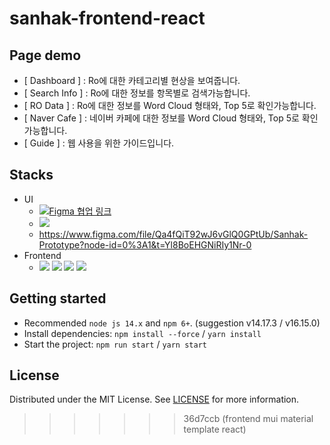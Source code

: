 # sanhak-frontend-react
## Page demo

- [ Dashboard ] : Ro에 대한 카테고리별 현상을 보여줍니다. 
- [ Search Info ] : Ro에 대한 정보를 항목별로 검색가능합니다. 
- [ RO Data ] : Ro에 대한 정보를 Word Cloud 형태와, Top 5로 확인가능합니다. 
- [ Naver Cafe ] : 네이버 카페에 대한 정보를 Word Cloud 형태와, Top 5로 확인가능합니다.
- [ Guide ] : 웹 사용을 위한 가이드입니다.

## Stacks
- UI
  - [![Figma 협업 링크](https://img.shields.io/badge/Figma-F24E1E?style=for-the-badge&logo=Figma&logoColor=white)](https://www.figma.com/file/Qa4fQiT92wJ6vGlQ0GPtUb/Sanhak-Prototype?node-id=0%3A1&t=Yl8BoEHGNiRIy1Nr-0) 
  - <img src="https://img.shields.io/badge/Figma-F24E1E?style=for-the-badge&logo=Figma&logoColor=white">
  - https://www.figma.com/file/Qa4fQiT92wJ6vGlQ0GPtUb/Sanhak-Prototype?node-id=0%3A1&t=Yl8BoEHGNiRIy1Nr-0
- Frontend
  - <img src="https://img.shields.io/badge/React-61DAFB?style=for-the-badge&logo=React&logoColor=white"> <img src="https://img.shields.io/badge/JavaScirpt-F7DF1E?style=for-the-badge&logo=JavaScript&logoColor=black"> <img src="https://img.shields.io/badge/MUI-007FFF?style=for-the-badge&logo=MUI&logoColor=white"> <img src="https://img.shields.io/badge/Axios-5A29E4?style=for-the-badge&logo=Axios&logoColor=black">

## Getting started

- Recommended `node js 14.x` and `npm 6+`. (suggestion v14.17.3 / v16.15.0)
- Install dependencies: `npm install --force` / `yarn install`
- Start the project: `npm run start` / `yarn start`

## License

Distributed under the MIT License. See [LICENSE](https://github.com/minimal-ui-kit/minimal.free/blob/main/LICENSE.md) for more information.
>>>>>>> 36d7ccb (frontend mui material template react)

